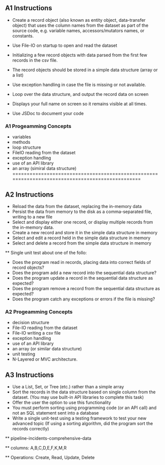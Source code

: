 ## A1 Instructions
- Create a record object (also known as entity object, data-transfer object) that uses the column
  names from the dataset as part of the source code, e.g. variable names, accessors/mutators names, or constants.

- Use File-IO on startup to open and read the dataset
- Initializing a few record objects with data parsed from the first few records in the csv file.
- The record objects should be stored in a simple data structure (array or a list)
- Use exception handling in case the file is missing or not available.

- Loop over the data structure, and output the record data on screen
- Displays your full name on screen so it remains visible at all times.

- Use JSDoc to document your code

### A1 Progeamming Concepts

- variables
- methods
- loop structure
- FileIO reading from the dataset
- exception handling
- use of an API library
- an array (simiral data structure)
================================================================================================

## A2 Instructions

- Reload the data from the dataset, replacing the in-memory data
- Persist the data from memory to the disk as a comma-separated file, writing to a new file
- Select and display either one record, or display multiple records from the in-memory data. 
- Create a new record and store it in the simple data structure in memory
- Select and edit a record held in the simple data structure in memory
- Select and delete a record from the simple data structure in memory

** Single unit test about one of the follo:
- Does the program read in records, placing data into correct fields of record objects? 
- Does the program add a new record into the sequential data structure? 
- Does the program update a record in the sequential data structure as expected? 
- Does the program remove a record from the sequential data structure as expected?
- Does the program catch any exceptions or errors if the file is missing?
### A2 Progeamming Concepts

- decision structure
- File-IO reading from the dataset
- File-IO writing a csv file
- exception handling
- use of an API library
- an array (or similar data structure)
- unit testing
- N-Layered or MVC architecture.

## A3 Instructions

- Use a List, Set, or Tree (etc.) rather than a simple array
- Sort the records in the data structure based on single column from the dataset. (You may use built-in API libraries to complete this task)
- Offer the user the option to use this functionality
- You must perform sorting using programming code (or an API call) and not an SQL statement sent into a database
- Write a single unit-test using a testing framework to test your new advanced topic (If using a sorting algorithm, did the program sort the records correctly)



** pipeline-incidents-comprehensive-data

** columns: A,B,C,D,E,F,K,M,R

** Operations: Create, Read, Update, Delete
